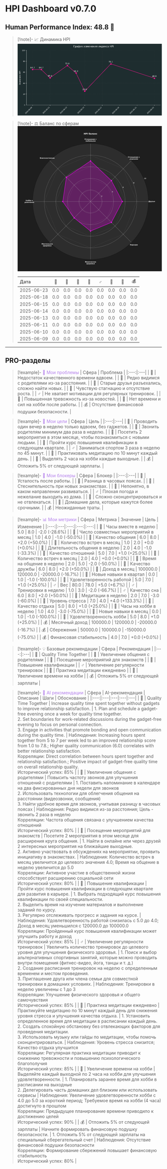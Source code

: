 # HPI Dashboard v0.7.0


## Human Performance Index: 48.8 🔴

> [!note]- 📈 Динамика HPI
> ![Динамика HPI](../reports_final/images/2025-06-23_trend.png)
>

> [!note]- ⚖️ Баланс по сферам
> ![Баланс по сферам](../reports_final/images/2025-06-14_radar.png)
>
> | Дата | 💖 | 🏡 | 🤝 | 💼 | ♂️ | 🧠 | 🎨 | 💰 |
> |:---|:---:|:---:|:---:|:---:|:---:|:---:|:---:|:---:|
> | 2025-06-23 | 0.0 | 0.0 | 0.0 | 0.0 | 0.0 | 0.0 | 0.0 | 0.0 |
> | 2025-06-18 | 0.0 | 0.0 | 0.0 | 0.0 | 0.0 | 0.0 | 0.0 | 0.0 |
> | 2025-06-15 | 0.0 | 0.0 | 0.0 | 0.0 | 0.0 | 0.0 | 0.0 | 0.0 |
> | 2025-06-14 | 0.0 | 0.0 | 0.0 | 0.0 | 0.0 | 0.0 | 0.0 | 0.0 |
> | 2025-06-13 | 0.0 | 0.0 | 0.0 | 0.0 | 0.0 | 0.0 | 0.0 | 0.0 |
> | 2025-06-11 | 0.0 | 0.0 | 0.0 | 0.0 | 0.0 | 0.0 | 0.0 | 0.0 |
> | 2025-06-10 | 0.0 | 0.0 | 0.0 | 0.0 | 0.0 | 0.0 | 0.0 | 0.0 |
> | 2025-06-09 | 0.0 | 0.0 | 0.0 | 0.0 | 0.0 | 0.0 | 0.0 | 0.0 |

---

## PRO-разделы

> [!example]- <span style='color:#b37feb'>🛑 Мои проблемы</span>
> | Сфера | Проблема |
> |:---:|:---|
> | 💖 | Недостаток качественного времени вдвоем. |
> | 🏡 | Редко видимся с родителями из-за расстояния. |
> | 🤝 | Старые друзья разъехались, сложно найти новых. |
> | 💼 | Чувствую стагнацию и отсутствие роста. |
> | ♂️ | Не хватает мотивации для регулярных тренировок. |
> | 🧠 | Повышенная тревожность из-за новостей. |
> | 🎨 | Нет времени и сил на хобби после работы. |
> | 💰 | Отсутствие финансовой подушки безопасности. |


> [!example]- <span style='color:#b37feb'>🎯 Мои цели</span>
> | Сфера | Цель |
> |:---:|:---|
> | 💖 | Проводить один вечер в неделю только вдвоем, без гаджетов. |
> | 🏡 | Звонить родителям минимум два раза в неделю. |
> | 🤝 | Посетить 2 мероприятия в этом месяце, чтобы познакомиться с новыми людьми. |
> | 💼 | Пройти курс повышения квалификации в следующем квартале. |
> | ♂️ | Заниматься спортом 3 раза в неделю по 45 минут. |
> | 🧠 | Практиковать медитацию по 10 минут каждый день. |
> | 🎨 | Выделять 2 часа на хобби каждые выходные. |
> | 💰 | Отложить 5% от следующей зарплаты. |


> [!example]- <span style='color:#b37feb'>🚧 Мои блокеры</span>
> | Сфера | Блокер |
> |:---:|:---|
> | 💖 | Усталость после работы. |
> | 🏡 | Разница в часовых поясах. |
> | 🤝 | Стеснительность при новых знакомствах. |
> | 💼 | Непонятно, в каком направлении развиваться. |
> | ♂️ | Плохая погода и нежелание выходить из дома. |
> | 🧠 | Сложно сконцентрироваться и не отвлекаться. |
> | 🎨 | Домашние дела, которые кажутся более срочными. |
> | 💰 | Неожиданные траты. |


> [!example]- <span style='color:#b37feb'>📊 Мои метрики</span>
> | Сфера | Метрика | Значение | Цель | Изменение |
> |:---:|:---|:---:|:---:|:---:|
> | 💖 | Часы вместе в неделю | 5.0 | 8.0 | -2.0 (-28.6%) |
> | 💖 | Число совместных мероприятий в месяц | 1.0 | 4.0 | -1.0 (-50.0%) |
> | 💖 | Качество общения | 6.0 | 8.0 | +2.0 (+50.0%) |
> | 🏡 | Количество встреч в месяц | 1.0 | 2.0 | +0.0 (+0.0%) |
> | 🏡 | Длительность общения в неделю | 2.0 | 4.0 | -1.0 (-33.3%) |
> | 🏡 | Качество отношений | 5.0 | 7.0 | +1.0 (+25.0%) |
> | 🤝 | Количество встреч в месяц | 2.0 | 4.0 | +0.0 (+0.0%) |
> | 🤝 | Время на общение в неделю | 2.0 | 5.0 | -2.0 (-50.0%) |
> | 🤝 | Качество дружбы | 6.0 | 8.0 | +2.0 (+50.0%) |
> | 💼 | Доход в месяц | 100000.0 | 120000.0 | -20000.0 (-16.7%) |
> | 💼 | Новые навыки в квартал | 0.0 | 1.0 | -1.0 (-100.0%) |
> | 💼 | Удовлетворенность работой | 5.0 | 7.0 | +1.0 (+25.0%) |
> | ♂️ | Вес | 80.0 | 78.0 | +5.0 (+6.7%) |
> | ♂️ | Тренировки в неделю | 1.0 | 3.0 | -2.0 (-66.7%) |
> | ♂️ | Качество сна | 6.0 | 8.0 | +2.0 (+50.0%) |
> | 🧠 | Медитации в неделю | 2.0 | 7.0 | -3.0 (-60.0%) |
> | 🧠 | Уровень стресса | 7.0 | 4.0 | +4.0 (+133.3%) |
> | 🧠 | Качество отдыха | 5.0 | 8.0 | +1.0 (+25.0%) |
> | 🎨 | Часы на хобби в неделю | 1.0 | 4.0 | -3.0 (-75.0%) |
> | 🎨 | Новые навыки в месяц | 0.0 | 1.0 | -1.0 (-100.0%) |
> | 🎨 | Удовлетворенность хобби | 5.0 | 8.0 | +1.0 (+25.0%) |
> | 💰 | Месячный доход | 100000.0 | 120000.0 | -20000.0 (-16.7%) |
> | 💰 | Сбережения | 50000.0 | 100000.0 | -150000.0 (-75.0%) |
> | 💰 | Финансовая стабильность | 4.0 | 7.0 | +0.0 (+0.0%) |


> [!example]- 💡 Базовые рекомендации
> | Сфера | Рекомендация |
> |:---:|:---|
> | 💖 | Quality Time Together |
> | 🏡 | Увеличение общения с родителями |
> | 🤝 | Посещение мероприятий для знакомств |
> | 💼 | Повышение квалификации |
> | ♂️ | Увеличение регулярности тренировок |
> | 🧠 | Практика медитации ежедневно |
> | 🎨 | Увеличение времени на хобби |
> | 💰 | Отложить 5% от следующей зарплаты |



> [!example]- <span style='color:#b37feb'>🤖 AI рекомендации</span>
> | Сфера | AI-рекомендация | Описание | Шаги | Обоснование |
> |:---:|:---|:---|:---|:---|
> | 💖 | Quality Time Together | Increase quality time spent together without gadgets to improve relationship satisfaction. | 1. Plan and schedule a gadget-free evening once a week for quality time together.<br/>2. Set boundaries for work-related discussions during the gadget-free evening to focus on personal connection.<br/>3. Engage in activities that promote bonding and open communication during the quality time. | Наблюдения: Increasing hours spent together from 5 to 7 per week led to an improved relationship score from 1.0 to 7.8.; Higher quality communication (6.0) correlates with better relationship satisfaction.<br/>Корреляции: Direct correlation between hours spent together and relationship satisfaction.; Positive impact of gadget-free quality time on overall relationship quality.<br/>Исторический успех: 85% |
> | 🏡 | Увеличение общения с родителями | Повысить частоту звонков для улучшения отношений с родителями | 1. Поставить напоминание в календаре на два фиксированных дня недели для звонков<br/>2. Использовать технологии для облегчения общения на расстоянии (видеозвонки, сообщения)<br/>3. Найти удобное время для звонков, учитывая разницу в часовых поясах | Наблюдения: Редко видимся из-за расстояния; Цель - звонить 2 раза в неделю<br/>Корреляции: Частота общения связана с улучшением качества отношений<br/>Исторический успех: 80% |
> | 🤝 | Посещение мероприятий для знакомств | Посетите 2 мероприятия в этом месяце для расширения круга общения. | 1. Найти в онлайне или через друзей 2 интересных мероприятия на ближайшие выходные.<br/>2. Активно участвовать в обсуждениях на мероприятии, проявить инициативу в знакомствах. | Наблюдения: Количество встреч в месяц увеличится до целевого значения 4.0; Время на общение в неделю увеличится до 5.0<br/>Корреляции: Активное участие в общественной жизни способствует расширению социальной сети<br/>Исторический успех: 80% |
> | 💼 | Повышение квалификации | Пройти курс повышения квалификации в следующем квартале для развития в карьере. | 1. Выбрать подходящий курс повышения квалификации по своей специальности.<br/>2. Выделить время на изучение материалов и выполнение заданий по курсу.<br/>3. Регулярно отслеживать прогресс и задания на курсе. | Наблюдения: Удовлетворенность работой снизилась с 5.0 до 4.0; Доход в месяц уменьшился с 120000.0 до 100000.0<br/>Корреляции: Пройденный курс повышения квалификации может улучшить работу и доход<br/>Исторический успех: 85% |
> | ♂️ | Увеличение регулярности тренировок | Увеличить количество тренировок до целевого уровня для улучшения физического здоровья. | 1. Поиск и выбор альтернативных спортивных занятий, которые можно проводить внутри помещения (фитнес-видео, йога, танцы и т. д.)<br/>2. Создание расписания тренировок на неделю с определенным временем и местом проведения.<br/>3. Приглашение друга или члена семьи для совместной тренировки в домашних условиях. | Наблюдения: Тренировки в неделю увеличены с 1 до 3<br/>Корреляции: Улучшение физического здоровья и общего самочувствия<br/>Исторический успех: 85% |
> | 🧠 | Практика медитации ежедневно | Практикуйте медитацию по 10 минут каждый день для снижения уровня стресса и улучшения качества отдыха. | 1. Установить определенное время для медитации в расписании каждый день.<br/>2. Создать спокойную обстановку без отвлекающих факторов для проведения медитации.<br/>3. Использовать музыку или гайды по медитации, чтобы помочь сконцентрироваться. | Наблюдения: Уровень стресса снизится; Качество отдыха улучшится<br/>Корреляции: Регулярная практика медитации приводит к снижению тревожности и повышению психологического благополучия<br/>Исторический успех: 85% |
> | 🎨 | Увеличение времени на хобби | Выделяйте каждый выходной по 2 часа на хобби для улучшения удовлетворенности. | 1. Планировать заранее время для хобби в расписании на выходные<br/>2. Делегировать часть домашних дел близким или использовать сервисы | Наблюдения: Увеличение удовлетворенности хобби с 4.0 до 5.0 за короткий период; Требуемое время на хобби (4 часа) достигнуто в прошлом<br/>Корреляции: Предыдущее планирование времени приводило к достижению целей<br/>Исторический успех: 90% |
> | 💰 | Отложить 5% от следующей зарплаты | Начните формировать финансовую подушку безопасности. | 1. Отложить 5% от следующей зарплаты на специальный сберегательный счет | Наблюдения: Отсутствие финансовой подушки безопасности<br/>Корреляции: Формирование сбережений повышает финансовую стабильность<br/>Исторический успех: 80% |